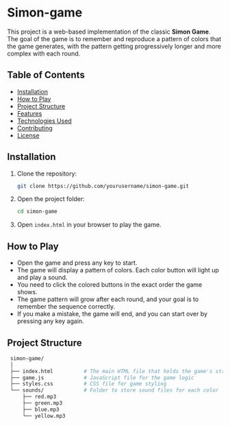 # Simon-game
This project is a web-based implementation of the classic **Simon Game**. The goal of the game is to remember and reproduce a pattern of colors that the game generates, with the pattern getting progressively longer and more complex with each round.

## Table of Contents
- [Installation](#installation)
- [How to Play](#how-to-play)
- [Project Structure](#project-structure)
- [Features](#features)
- [Technologies Used](#technologies-used)
- [Contributing](#contributing)
- [License](#license)

## Installation
1. Clone the repository:
   ```bash
   git clone https://github.com/yourusername/simon-game.git

2. Open the project folder:
    ```bash
    cd simon-game

3. Open `index.html` in your browser to play the game.

## How to Play
- Open the game and press any key to start.
- The game will display a pattern of colors. Each color button will light up and play a sound.
- You need to click the colored buttons in the exact order the game shows.
- The game pattern will grow after each round, and your goal is to remember the sequence correctly.
- If you make a mistake, the game will end, and you can start over by pressing any key again.

## Project Structure
   ```bash
    simon-game/
    │
    ├── index.html          # The main HTML file that holds the game's structure
    ├── game.js             # JavaScript file for the game logic
    ├── styles.css          # CSS file for game styling
    └── sounds/             # Folder to store sound files for each color
        ├── red.mp3
        ├── green.mp3
        ├── blue.mp3
        └── yellow.mp3
